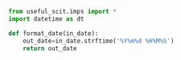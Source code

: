 ```python
from useful_scit.imps import *
import datetime as dt
```


```python
def format_date(in_date):
    out_date=in_date.strftime('%Y%m%d %H%M%S')
    return out_date
```


```python

```
